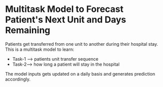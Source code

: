 # Multitask Model to Forecast Patient's Next Unit and Days Remaining

Patients get transferred from one unit to another during their hospital stay. This is a multitask model to learn:<br>
  - Task-1 --> patients unit transfer sequence
  - Task-2--> how long a patient will stay in the hospital

The model inputs gets updated on a daily basis and generates prediction accordingly.


